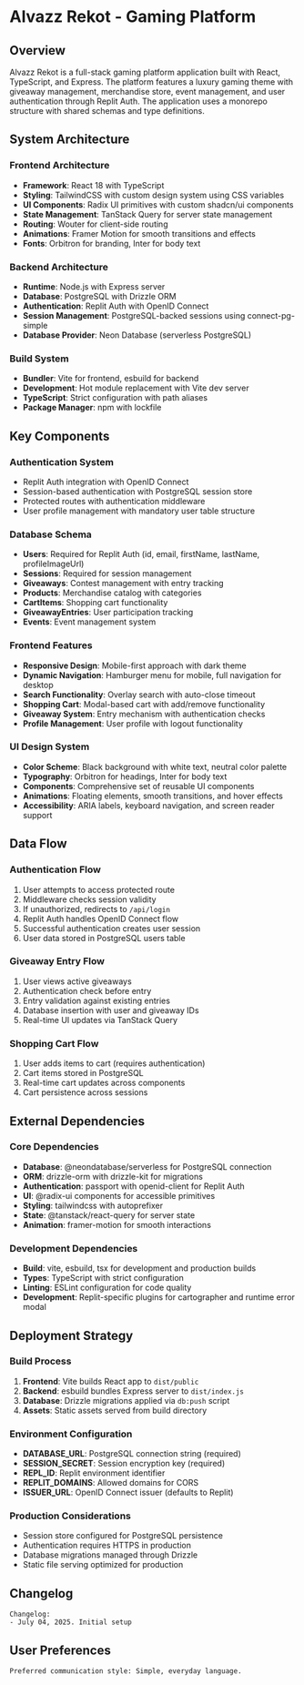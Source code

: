 # Alvazz Rekot - Gaming Platform

## Overview

Alvazz Rekot is a full-stack gaming platform application built with React, TypeScript, and Express. The platform features a luxury gaming theme with giveaway management, merchandise store, event management, and user authentication through Replit Auth. The application uses a monorepo structure with shared schemas and type definitions.

## System Architecture

### Frontend Architecture
- **Framework**: React 18 with TypeScript
- **Styling**: TailwindCSS with custom design system using CSS variables
- **UI Components**: Radix UI primitives with custom shadcn/ui components
- **State Management**: TanStack Query for server state management
- **Routing**: Wouter for client-side routing
- **Animations**: Framer Motion for smooth transitions and effects
- **Fonts**: Orbitron for branding, Inter for body text

### Backend Architecture
- **Runtime**: Node.js with Express server
- **Database**: PostgreSQL with Drizzle ORM
- **Authentication**: Replit Auth with OpenID Connect
- **Session Management**: PostgreSQL-backed sessions using connect-pg-simple
- **Database Provider**: Neon Database (serverless PostgreSQL)

### Build System
- **Bundler**: Vite for frontend, esbuild for backend
- **Development**: Hot module replacement with Vite dev server
- **TypeScript**: Strict configuration with path aliases
- **Package Manager**: npm with lockfile

## Key Components

### Authentication System
- Replit Auth integration with OpenID Connect
- Session-based authentication with PostgreSQL session store
- Protected routes with authentication middleware
- User profile management with mandatory user table structure

### Database Schema
- **Users**: Required for Replit Auth (id, email, firstName, lastName, profileImageUrl)
- **Sessions**: Required for session management
- **Giveaways**: Contest management with entry tracking
- **Products**: Merchandise catalog with categories
- **CartItems**: Shopping cart functionality
- **GiveawayEntries**: User participation tracking
- **Events**: Event management system

### Frontend Features
- **Responsive Design**: Mobile-first approach with dark theme
- **Dynamic Navigation**: Hamburger menu for mobile, full navigation for desktop
- **Search Functionality**: Overlay search with auto-close timeout
- **Shopping Cart**: Modal-based cart with add/remove functionality
- **Giveaway System**: Entry mechanism with authentication checks
- **Profile Management**: User profile with logout functionality

### UI Design System
- **Color Scheme**: Black background with white text, neutral color palette
- **Typography**: Orbitron for headings, Inter for body text
- **Components**: Comprehensive set of reusable UI components
- **Animations**: Floating elements, smooth transitions, and hover effects
- **Accessibility**: ARIA labels, keyboard navigation, and screen reader support

## Data Flow

### Authentication Flow
1. User attempts to access protected route
2. Middleware checks session validity
3. If unauthorized, redirects to `/api/login`
4. Replit Auth handles OpenID Connect flow
5. Successful authentication creates user session
6. User data stored in PostgreSQL users table

### Giveaway Entry Flow
1. User views active giveaways
2. Authentication check before entry
3. Entry validation against existing entries
4. Database insertion with user and giveaway IDs
5. Real-time UI updates via TanStack Query

### Shopping Cart Flow
1. User adds items to cart (requires authentication)
2. Cart items stored in PostgreSQL
3. Real-time cart updates across components
4. Cart persistence across sessions

## External Dependencies

### Core Dependencies
- **Database**: @neondatabase/serverless for PostgreSQL connection
- **ORM**: drizzle-orm with drizzle-kit for migrations
- **Authentication**: passport with openid-client for Replit Auth
- **UI**: @radix-ui components for accessible primitives
- **Styling**: tailwindcss with autoprefixer
- **State**: @tanstack/react-query for server state
- **Animation**: framer-motion for smooth interactions

### Development Dependencies
- **Build**: vite, esbuild, tsx for development and production builds
- **Types**: TypeScript with strict configuration
- **Linting**: ESLint configuration for code quality
- **Development**: Replit-specific plugins for cartographer and runtime error modal

## Deployment Strategy

### Build Process
1. **Frontend**: Vite builds React app to `dist/public`
2. **Backend**: esbuild bundles Express server to `dist/index.js`
3. **Database**: Drizzle migrations applied via `db:push` script
4. **Assets**: Static assets served from build directory

### Environment Configuration
- **DATABASE_URL**: PostgreSQL connection string (required)
- **SESSION_SECRET**: Session encryption key (required)
- **REPL_ID**: Replit environment identifier
- **REPLIT_DOMAINS**: Allowed domains for CORS
- **ISSUER_URL**: OpenID Connect issuer (defaults to Replit)

### Production Considerations
- Session store configured for PostgreSQL persistence
- Authentication requires HTTPS in production
- Database migrations managed through Drizzle
- Static file serving optimized for production

## Changelog

```
Changelog:
- July 04, 2025. Initial setup
```

## User Preferences

```
Preferred communication style: Simple, everyday language.
```